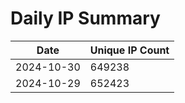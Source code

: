 # Daily IP Summary
| Date | Unique IP Count |
|----|----|
| 2024-10-30 | 649238 |
| 2024-10-29 | 652423 |